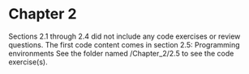# Chapter 2

Sections 2.1 through 2.4 did not include any code exercises or review questions. The first code content comes in section 2.5: Programming environments
See the folder named /Chapter_2/2.5 to see the code exercise(s).
